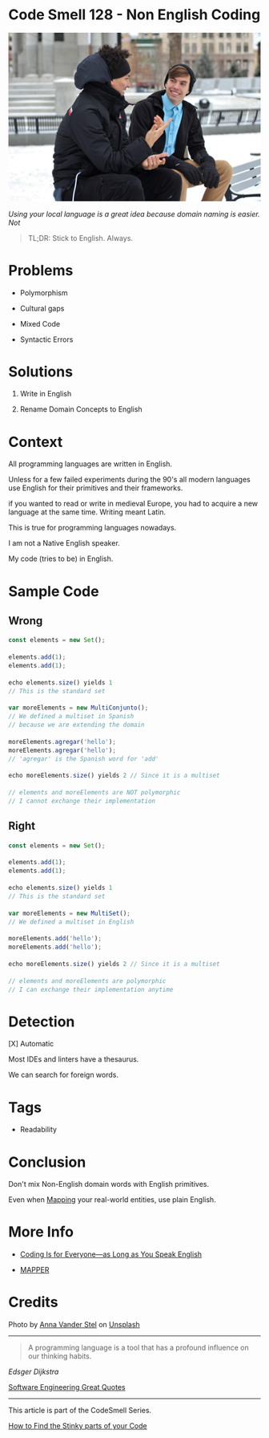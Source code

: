 # Code Smell 128 - Non English Coding

![Code Smell 128 - Non English Coding](anna-vander-stel-zimQNLdnKp0-unsplash.jpg)

*Using your local language is a great idea because domain naming is easier. Not*

> TL;DR: Stick to English. Always.

# Problems

- Polymorphism

- Cultural gaps

- Mixed Code

- Syntactic Errors

# Solutions

1. Write in English

2. Rename Domain Concepts to English

# Context

All programming languages are written in English.

Unless for a few failed experiments during the 90's all modern languages use English for their primitives and their frameworks.

if you wanted to read or write in medieval Europe, you had to acquire a new language at the same time. Writing meant Latin.

This is true for programming languages nowadays.

I am not a Native English speaker.

My code (tries to be) in English.

# Sample Code

## Wrong

[Gist Url]: # (https://gist.github.com/mcsee/498a2b777034a67a6725885a20d30c15)
```javascript
const elements = new Set();

elements.add(1);
elements.add(1);

echo elements.size() yields 1 
// This is the standard set

var moreElements = new MultiConjunto();
// We defined a multiset in Spanish
// because we are extending the domain

moreElements.agregar('hello');
moreElements.agregar('hello');
// 'agregar' is the Spanish word for 'add'

echo moreElements.size() yields 2 // Since it is a multiset

// elements and moreElements are NOT polymorphic
// I cannot exchange their implementation

```

## Right

[Gist Url]: # (https://gist.github.com/mcsee/34f1d56858e83e39ebda706a05315454)
```javascript
const elements = new Set();

elements.add(1);
elements.add(1);

echo elements.size() yields 1 
// This is the standard set

var moreElements = new MultiSet();
// We defined a multiset in English

moreElements.add('hello');
moreElements.add('hello');

echo moreElements.size() yields 2 // Since it is a multiset

// elements and moreElements are polymorphic
// I can exchange their implementation anytime

```

# Detection

[X] Automatic 

Most IDEs and linters have a thesaurus. 

We can search for foreign words.

# Tags

- Readability

# Conclusion

Don't mix Non-English domain words with English primitives.

Even when [Mapping](../../Theory/What%20is%20(wrong%20with)%20software/readme.md) your real-world entities, use plain English.

# More Info

- [Coding Is for Everyone—as Long as You Speak English](https://www.wired.com/story/coding-is-for-everyoneas-long-as-you-speak-english/)

- [MAPPER](../../Theory/What%20is%20(wrong%20with)%20software/readme.md)

# Credits

Photo by [Anna Vander Stel](https://unsplash.com/@ann_van_) on [Unsplash](https://unsplash.com/s/photos/speak)  

* * *

> A programming language is a tool that has a profound influence on our thinking habits. 

_Edsger Dijkstra_

[Software Engineering Great Quotes](../../Quotes/Software%20Engineering%20Great%20Quotes/readme.md)

* * *

This article is part of the CodeSmell Series.

[How to Find the Stinky parts of your Code](../../Code%20Smells/How%20to%20Find%20the%20Stinky%20parts%20of%20your%20Code/readme.md)